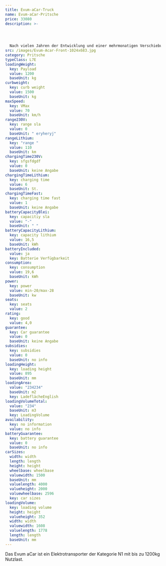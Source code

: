 ```yaml
---
title: Evum-aCar-Truck
name: Evum-aCar-Pritsche
price: 33080
description: >-
  



  Nach vielen Jahren der Entwicklung und einer mehrmonatigen Verschiebung des Produktionsstarts durch die Corona-Krise, ist das Evum A -Car nun seit Juni 2020 auf dem Markt. Ursprünglich wurde der kräftige Elektrotransporter für Entwicklungs- und Schwellenländern entwickelt, wo er in der Landwirtschaft und der Industrie zum Einsatz kommen sollte. Während der Entstehungsphase wurde aber klar, dass das Fahrzeug auch für den europäischen Markt attraktiv sein könnte.
src: /images/Evum-Acar-Front-1024x683.jpg
category: Pritsche
typeClass: L7E
loadingWeight:
  key: Payload
  value: 1200
  baseUnit: kg
curbweight:
  key: curb weight
  value: 1500
  baseUnit: kg
maxSpeed:
  key: VMax
  value: 70
  baseUnit: km/h
range230V:
  key: range sla
  value: 0
  baseUnit: " eryheryj"
rangeLithium:
  key: "range "
  value: 110
  baseUnit: km
chargingTime230V:
  key: sfgsfdgdf
  value: 0
  baseUnit: keine Angabe
chargingTimeLithium:
  key: charging time
  value: 6
  baseUnit: St.
chargingTimeFast:
  key: charging time fast
  value: 1
  baseUnit: keine Angabe
batteryCapacityBlei:
  key: capacitiy sla
  value: "-"
  baseUnit: " "
batteryCapacityLithium:
  key: capacity lithium
  value: 16,5
  baseUnit: kWh
batteryIncluded:
  value: ja
  key: Batterie Verfügbarkeit
consumption:
  key: consumption
  value: 19,6
  baseUnit: kWh
power:
  key: power
  value: min-20/max-28
  baseUnit: kw
seats:
  key: seats
  value: 2
rating:
  key: good
  value: 4,0
guarantee:
  key: Car guarantee
  value: 0
  baseUnit: keine Angabe
subsidies:
  key: subsidies
  value: 0
  baseUnit: no info
loadingHeight:
  key: loading height
  value: 895
  baseUnit: mm
loadingArea:
  value: "234234"
  baseUnit: m2
  key: LadeflächeEnglish
loadingVolumeTotal:
  value: "234"
  baseUnit: m3
  key: LoadingVolume
availability:
  key: no information
  value: no info
batteryGuarantee:
  key: battery guarantee
  value: 0
  baseUnit: no info
carSizes:
  width: width
  length: length
  height: height
  wheelbase: wheelbase
  valuewidth: 1500
  baseUnit: mm
  valuelength: 4000
  valueheight: 2000
  valuewheelbase: 2596
  key: car sizes
loadingVolume:
  key: loading volume
  height: height
  valueheight: 352
  width: width
  valuewidth: 1608
  valuelength: 1778
  length: length
  baseUnit: mm
---
```


Das Evum aCar ist ein Elektrotransporter der Kategorie N1 mit bis zu 1200kg Nutzlast.
